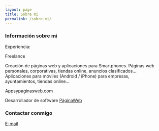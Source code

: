 ```yaml
---
layout: page
title: Sobre mi
permalink: /sobre-mi/
---
```


### Información sobre mi

Experiencia: 

Freelance

Creación de páginas web y aplicaciones para Smartphones. Páginas web personales, corporativas, tiendas online, anuncios clasificados… Aplicaciones para móviles (Android / iPhone) para empresas, ayuntamientos, tiendas online…

Appsypaginasweb.com

Desarrollador de software
[PáginaWeb](https://www.appsypaginasweb.com/)

### Contactar conmigo

[E-mail](mailto:lucian_s2003@yahoo.com)
